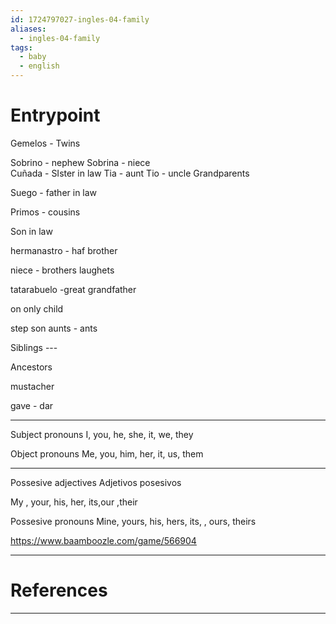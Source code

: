 ```yaml
---
id: 1724797027-ingles-04-family
aliases:
  - ingles-04-family
tags:
  - baby
  - english
---
```


# Entrypoint

Gemelos - Twins

Sobrino - nephew Sobrina - niece  
Cuñada - SIster in law Tia - aunt Tio - uncle Grandparents

Suego - father in law

Primos - cousins

Son in law

hermanastro - haf brother

niece - brothers laughets

tatarabuelo -great grandfather

on only child

step son aunts - ants

Siblings ---

Ancestors

mustacher

gave - dar

---

Subject pronouns I, you, he, she, it, we, they

Object pronouns Me, you, him, her, it, us, them

---

Possesive adjectives Adjetivos posesivos

My , your, his, her, its,our ,their

Possesive pronouns Mine, yours, his, hers, its, , ours, theirs

<https://www.baamboozle.com/game/566904>

---

# References

---
